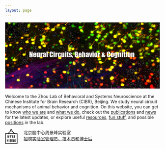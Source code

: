 ```yaml
---
layout: page
---
```


<p align="center">
  <a href="/cover_image/">
    <img width="800" src="/assets/max_colored_text.png">
  </a>
</p>
  
Welcome to the Zhou Lab of Behavioral and Systems Neuroscience at the Chinese Institute for Brain Research (CIBR), Beijing. We study neural circuit mechanisms of animal behavior and cognition. On this website, you can get to know [who we are](People.md) and [what we do](Research.md), check out the [publications](Publications.md) and [news](News.md) for the latest updates, or explore useful [resources](Resources.md), [fun stuff](Fun.md), and possible [positions](Join.md) in the lab.

<img align="left" width="40" style="margin-right:20px" src="/assets/hiring_icon.png" />


北京脑中心周景峰实验室<br>
[招聘实验室管理员、技术员和博士后](hiring.md)

<br clear="left" />
